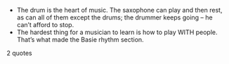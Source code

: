  - The drum is the heart of music. The saxophone can play and then rest, as can all of them except the drums; the drummer keeps going – he can’t afford to stop.
 - The hardest thing for a musician to learn is how to play WITH people. That’s what made the Basie rhythm section.

2 quotes